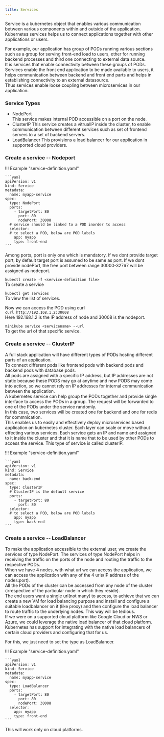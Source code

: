 ```yaml
---
title: Services
---
```


Service is a kubernetes object that enables various communication between various components within and outside of the application.   
Kubernetes services helps us to connect applications together with other applications or users.  

For example, our application has group of PODs running various sections such as a group for serving front-end load to users, other for running backend processes and third one connecting to external data source.  
It is services that enable connectivity between these groups of PODs.  
Services enable the front end application to be made available to users, it helps communication between backend and front end parts and helps in establishing connectivity to an external datasource.  
Thus services enable loose coupling between microservices in our application.

### Service Types

* NodePort  
  This service makes internal POD accessible on a port on the node.
* ClusterIP
  This service creates a vitrualIP inside the cluster, to enable communication between different services such as set of frontend servers to a set of backend servers.
* LoadBalancer
  This provisions a load balancer for our application in supported cloud providers.  

### Create a service -- Nodeport

!!! Example "service-definition.yaml"

    ```yaml
    apiVersion: v1
    kind: Service
    metadata:
      name: myapp-service
    spec:
      type: NodePort
      ports:
        - targetPort: 80
          port: 80
          nodePort: 30008
      # service should be linked to a POD inorder to access
      selector: 
      # to select a POD, below are POD labels
        app: myapp
        type: front-end
    ```
Among ports, port is only one which is mandatory. If we dont provide target port, by default target port is assumed to be same as port. If we dont provide nodePort, the free port between range 30000-32767 will be assigned as nodeport.  

`kubectl create -f <service-definition file>`  
To create a service

`kubectl get services`  
To view the list of services.  

Now we can access the POD using curl   
`curl http://192.168.1.2:30008`  
Here 192.168.1.2 is the IP address of node and 30008 is the nodeport.  

`minikube service <servicename> --url`  
To get the url of that specific service.

### Create a service -- ClusterIP

A full stack application will have different types of PODs hosting different parts of an application.  
To connect different pods like frontend pods with backend pods and backend pods with database pods.   
All pods are assigned with a specific IP address, but IP addresses are not static because these PODS may go at anytime and new PODS may come into action, so we cannot rely on IP addresses for internal communication between the application.  
A kubernetes service can help group the PODs together and provide single interface to access the PODs in a group.  The request will be forwarded to one of the PODs under the service randomly.  
In this case, two services will be created one for backend and one for redis for commnication.  
This enables us to easily and effectively deploy microservices based application on kubernetes cluster. Each layer can scale or move without effecting various services.  Each service gets an IP and name and assigned to it inside the cluster and that it is name that to be used by other PODs to access the service. This type of service is called clusterIP.

!!! Example "service-definition.yaml"

    ```yaml
    apiVersion: v1
    kind: Service
    metadata:
      name: back-end
    spec:
      type: ClusterIP
      # ClusterIP is the default service
      ports:
        - targetPort: 80
          port: 80
      selector: 
      # to select a POD, below are POD labels
        app: myapp
        type: back-end
    ```

### Create a service -- LoadBalancer

To make the application accessible to the external user, we create the services of type NodePort. 
The services of type NodePort helps in receiving the traffic on the ports of the node and routing the traffic to the respective PODs.  
When we have 4 nodes, with what url we can access the application, we can access the application with any of the 4 urls(IP address of the nodes:port).  
All the PODs of the cluster can be accessed from any node of the cluster (irrespective of the particular node in which they reside).    
The end users want a single url(not many) to access, to achieve that we can create a new VM for load balancing purpose and install and configure a suitable loadbalancer on it (like proxy) and then configure the load balancer to route traffic to the underlying nodes. This way will be tedious.  
If we were on a supported cloud platform like Google Cloud or NWS or Azure, we could leverage the native load balancer of that cloud platform.
Kubernetes has support for integrating with the native load balancers of certain cloud providers and configuring that for us.

For this, we just need to set the type as LoadBalancer.

!!! Example "service-definition.yaml"

    ```yaml
    apiVersion: v1
    kind: Service
    metadata:
      name: myapp-service
    spec:
      type: LoadBalancer
      ports:
        - targetPort: 80
          port: 80
          nodePort: 30008
      selector: 
        app: myapp
        type: front-end
    ```
This will work only on cloud platforms.  










